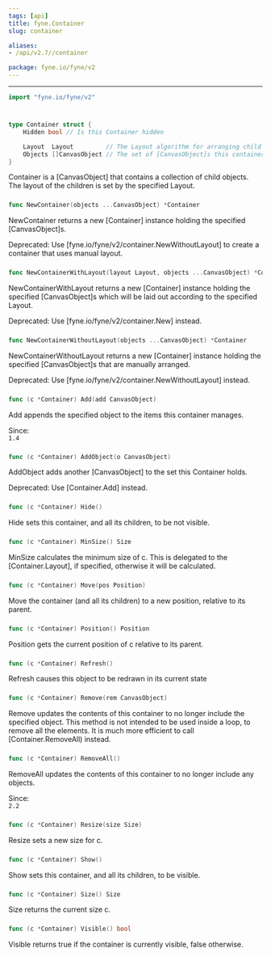 ```yaml
---
tags: [api]
title: fyne.Container
slug: container

aliases:
- /api/v2.7//container

package: fyne.io/fyne/v2
---
```



---
```go
import "fyne.io/fyne/v2"
```

#

###

```go
type Container struct {
	Hidden bool // Is this Container hidden

	Layout  Layout         // The Layout algorithm for arranging child [CanvasObject]s
	Objects []CanvasObject // The set of [CanvasObject]s this container holds
}
```

Container is a [CanvasObject] that contains a collection of child objects. The layout of the children is set by the specified Layout.

###

```go
func NewContainer(objects ...CanvasObject) *Container
```
NewContainer returns a new [Container] instance holding the specified [CanvasObject]s.


<div class="deprecated">
Deprecated: Use [fyne.io/fyne/v2/container.NewWithoutLayout] to create a container that uses manual layout.</div>

###

```go
func NewContainerWithLayout(layout Layout, objects ...CanvasObject) *Container
```
NewContainerWithLayout returns a new [Container] instance holding the specified [CanvasObject]s which will be laid out according to the specified Layout.


<div class="deprecated">
Deprecated: Use [fyne.io/fyne/v2/container.New] instead.</div>

###

```go
func NewContainerWithoutLayout(objects ...CanvasObject) *Container
```
NewContainerWithoutLayout returns a new [Container] instance holding the specified [CanvasObject]s that are manually arranged.


<div class="deprecated">
Deprecated: Use [fyne.io/fyne/v2/container.NewWithoutLayout] instead.</div>

###

```go
func (c *Container) Add(add CanvasObject)
```
Add appends the specified object to the items this container manages.


<div class="since">Since: <code>
1.4</code></div>

###

```go
func (c *Container) AddObject(o CanvasObject)
```
AddObject adds another [CanvasObject] to the set this Container holds.


<div class="deprecated">
Deprecated: Use [Container.Add] instead.</div>

###

```go
func (c *Container) Hide()
```
Hide sets this container, and all its children, to be not visible.

###

```go
func (c *Container) MinSize() Size
```
MinSize calculates the minimum size of c. This is delegated to the [Container.Layout], if specified, otherwise it will be calculated.

###

```go
func (c *Container) Move(pos Position)
```
Move the container (and all its children) to a new position, relative to its parent.

###

```go
func (c *Container) Position() Position
```
Position gets the current position of c relative to its parent.

###

```go
func (c *Container) Refresh()
```
Refresh causes this object to be redrawn in its current state

###

```go
func (c *Container) Remove(rem CanvasObject)
```
Remove updates the contents of this container to no longer include the specified object. This method is not intended to be used inside a loop, to remove all the elements. It is much more efficient to call [Container.RemoveAll) instead.

###

```go
func (c *Container) RemoveAll()
```
RemoveAll updates the contents of this container to no longer include any objects.


<div class="since">Since: <code>
2.2</code></div>

###

```go
func (c *Container) Resize(size Size)
```
Resize sets a new size for c.

###

```go
func (c *Container) Show()
```
Show sets this container, and all its children, to be visible.

###

```go
func (c *Container) Size() Size
```
Size returns the current size c.

###

```go
func (c *Container) Visible() bool
```
Visible returns true if the container is currently visible, false otherwise.
